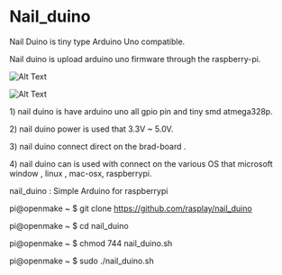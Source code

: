 # Nail_duino
Nail Duino is tiny type Arduino Uno compatible.<p>
Nail duino is upload arduino uno firmware through the raspberry-pi. 

![Alt Text](http://www.rasplay.org/wp-content/uploads/nail_duino.jpg)

![Alt Text](http://www.rasplay.org/wp-content/uploads/KakaoTalk_20150307_104915906.jpg)

<p>1) nail duino is have arduino uno all gpio pin and tiny smd atmega328p.</p>
<p>2) nail duino power is used  that 3.3V ~ 5.0V.</p>
<p>3) nail duino connect direct on the brad-board .</p>
<p>4) nail duino can is used with connect on the various OS that microsoft window , linux , mac-osx, raspberrypi.</p>

nail_duino : Simple Arduino for raspberrypi

pi@openmake ~ $ git clone https://github.com/rasplay/nail_duino

pi@openmake ~ $ cd nail_duino

pi@openmake ~ $ chmod 744 nail_duino.sh

pi@openmake ~ $ sudo ./nail_duino.sh
